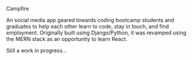 Campfire

An social media app geared towards coding bootcamp students and graduates to help each other learn to code, stay in touch, and find employment. Originally built using Django/Python, it was revamped using the MERN stack as an opportunity to learn React. 

Still a work in progress...
